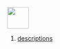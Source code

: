 <img height="50px" src="https://img.shields.io/badge/React-20232A?style=for-the-badge&logo=react&logoColor=61DAFB" />


1) <a href="https://github.com/Mishka-Sakhelashvili/RN__SalesAppDemo">  descriptions   </a> 

